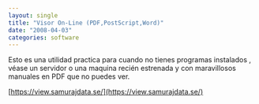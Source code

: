```yaml
---
layout: single
title: "Visor On-Line (PDF,PostScript,Word)"
date: "2008-04-03"
categories: software
---
```


Esto es una utilidad practica para cuando no tienes programas instalados , véase un servidor o una maquina recién estrenada y con maravillosos manuales en PDF que no puedes ver.

[https://view.samurajdata.se/](https://view.samurajdata.se/)
